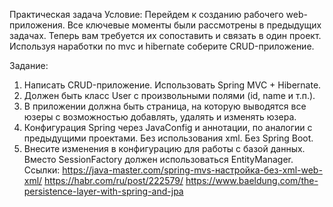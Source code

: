 Практическая задача
Условие:
Перейдем к созданию рабочего web-приложения. Все ключевые моменты были рассмотрены в предыдущих задачах. Теперь вам требуется их сопоставить и связать в один проект.
Используя наработки по mvc и hibernate соберите CRUD-приложение.

Задание:
1. Написать CRUD-приложение. Использовать Spring MVC + Hibernate.
2. Должен быть класс User с произвольными полями (id, name и т.п.).
3. В приложении должна быть страница, на которую выводятся все юзеры с возможностью добавлять, удалять и изменять юзера.
4. Конфигурация Spring через JavaConfig и аннотации, по аналогии с предыдущими проектами. Без использования xml. Без Spring Boot.
5. Внесите изменения в конфигурацию для работы с базой данных. Вместо SessionFactory должен использоваться EntityManager.
   Ссылки:
   https://java-master.com/spring-mvs-настройка-без-xml-web-xml/
   https://habr.com/ru/post/222579/
   https://www.baeldung.com/the-persistence-layer-with-spring-and-jpa